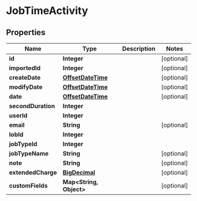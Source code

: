 
# JobTimeActivity

## Properties
Name | Type | Description | Notes
------------ | ------------- | ------------- | -------------
**id** | **Integer** |  |  [optional]
**importedId** | **Integer** |  |  [optional]
**createDate** | [**OffsetDateTime**](OffsetDateTime.md) |  |  [optional]
**modifyDate** | [**OffsetDateTime**](OffsetDateTime.md) |  |  [optional]
**date** | [**OffsetDateTime**](OffsetDateTime.md) |  |  [optional]
**secondDuration** | **Integer** |  | 
**userId** | **Integer** |  | 
**email** | **String** |  |  [optional]
**lobId** | **Integer** |  | 
**jobTypeId** | **Integer** |  | 
**jobTypeName** | **String** |  |  [optional]
**note** | **String** |  |  [optional]
**extendedCharge** | [**BigDecimal**](BigDecimal.md) |  |  [optional]
**customFields** | **Map&lt;String, Object&gt;** |  |  [optional]



